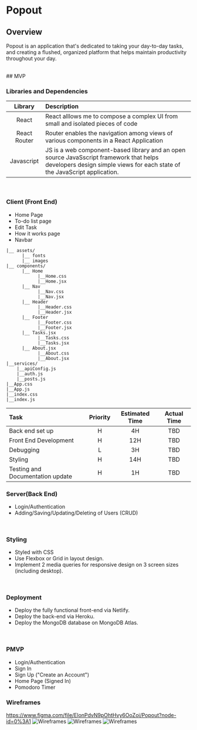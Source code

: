 # Popout

## Overview

Popout is an application that's dedicated to taking your day-to-day tasks, and creating a flushed, organized platform that helps maintain productivity throughout your day.

<br>
## MVP
<!-- 
### Planning
- Restful JSON API on Ruby.
- Projects and Tasks tables.
- Full Crud functionality for Projects and Tasks.
 -->
 
 ### Libraries and Dependencies

|     Library      | Description                                |
| :--------------: | :----------------------------------------- |
|      React       | React alllows me to compose a complex UI from small and isolated pieces of code |
|   React Router   | Router enables the navigation among views of various components in a React Application |
| Javascript | JS is a web component-based library and an open source JavaSscript framework that helps developers design simple views for each state of the JavaScript application. |
<br>

### Client (Front End)
- Home Page
- To-do list page
- Edit Task
- How it works page
- Navbar

``` src
|__ assets/
      |__ fonts
      |__ images
|__ components/
      |__ Home
            |__Home.css
            |__Home.jsx
      |__ Nav
            |__Nav.css
            |__Nav.jsx
      |__ Header
            |__Header.css
            |__Header.jsx
      |__ Footer
            |__Footer.css
            |__Footer.jsx
      |__ Tasks.jsx
            |__Tasks.css
            |__Tasks.jsx
      |__ About.jsx
            |__About.css
            |__About.jsx
|__services/
    |__apiConfig.js
    |__auth.js
    |__posts.js
|__App.css
|__App.js
|__index.css
|__index.js
```

| Task | Priority | Estimated Time | Actual Time |
| :--- | :---: | :---: | :---: |
| Back end set up | H | 4H | TBD |
| Front End Development | H | 12H | TBD | 
| Debugging | L | 3H | TBD |
| Styling | H | 14H | TBD |
| Testing and Documentation update	| H | 1H | TBD |

### Server(Back End)
- Login/Authentication
- Adding/Saving/Updating/Deleting of Users (CRUD)
<br>

### Styling
- Styled with CSS
- Use Flexbox or Grid in layout design.
- Implement 2 media queries for responsive design on 3 screen sizes (including desktop).
<br>

### Deployment 
- Deploy the fully functional front-end via Netlify.
- Deploy the back-end via Heroku.
- Deploy the MongoDB database on MongoDB Atlas.
<br>

### PMVP
- Login/Authentication
- Sign In
- Sign Up ("Create an Account")
- Home Page (Signed In)
- Pomodoro Timer

### Wireframes
https://www.figma.com/file/ElonPdvN9pOhtHvy6OoZoi/Popout?node-id=0%3A1
![Wireframes](https://i.imgur.com/Ha7LOwj.jpg)
![Wireframes](https://i.imgur.com/3Rd1lHw.jpg)
![Wireframes](https://i.imgur.com/i49VzuS.jpg)
